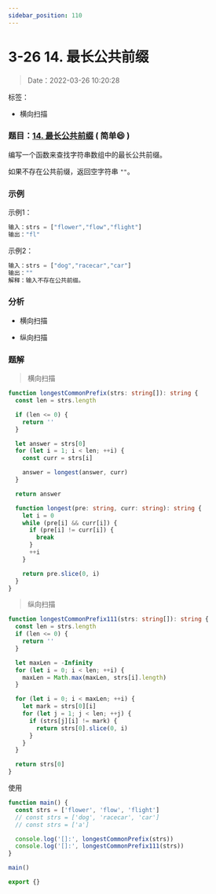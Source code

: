 ```yaml
---
sidebar_position: 110
---
```


# 3-26 14. 最长公共前缀

> Date：2022-03-26 10:20:28

标签：

- 横向扫描

### 题目：[14. 最长公共前缀](https://leetcode-cn.com/problems/longest-common-prefix/) ( 简单:smile: ) 

编写一个函数来查找字符串数组中的最长公共前缀。

如果不存在公共前缀，返回空字符串 `""`。

### 示例

示例1：

```ts
输入：strs = ["flower","flow","flight"]
输出："fl"
```

示例2：

```ts
输入：strs = ["dog","racecar","car"]
输出：""
解释：输入不存在公共前缀。
```

### 分析

- 横向扫描

  

- 纵向扫描

  

### 题解

> 横向扫描

```ts
function longestCommonPrefix(strs: string[]): string {
  const len = strs.length

  if (len <= 0) {
    return ''
  }

  let answer = strs[0]
  for (let i = 1; i < len; ++i) {
    const curr = strs[i]

    answer = longest(answer, curr)
  }

  return answer

  function longest(pre: string, curr: string): string {
    let i = 0
    while (pre[i] && curr[i]) {
      if (pre[i] != curr[i]) {
        break
      }
      ++i
    }

    return pre.slice(0, i)
  }
}
```

> 纵向扫描

```ts
function longestCommonPrefix111(strs: string[]): string {
  const len = strs.length
  if (len <= 0) {
    return ''
  }

  let maxLen = -Infinity
  for (let i = 0; i < len; ++i) {
    maxLen = Math.max(maxLen, strs[i].length)
  }

  for (let i = 0; i < maxLen; ++i) {
    let mark = strs[0][i]
    for (let j = 1; j < len; ++j) {
      if (strs[j][i] != mark) {
        return strs[0].slice(0, i)
      }
    }
  }

  return strs[0]
}
```

使用

```ts
function main() {
  const strs = ['flower', 'flow', 'flight']
  // const strs = ['dog', 'racecar', 'car']
  // const strs = ['a']

  console.log('[]:', longestCommonPrefix(strs))
  console.log('[]:', longestCommonPrefix111(strs))
}

main()

export {}
```

